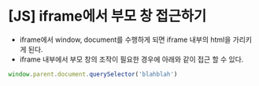 # [JS] iframe에서 부모 창 접근하기
- iframe에서 window, document를 수행하게 되면 iframe 내부의 html을 가리키게 된다.
- iframe 내부에서 부모 창의 조작이 필요한 경우에 아래와 같이 접근 할 수 있다.
```js
window.parent.document.querySelector('blahblah')
```
  
